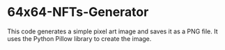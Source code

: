 # 64x64-NFTs-Generator
This code generates a simple pixel art image and saves it as a PNG file. It uses the Python Pillow library to create the image.
